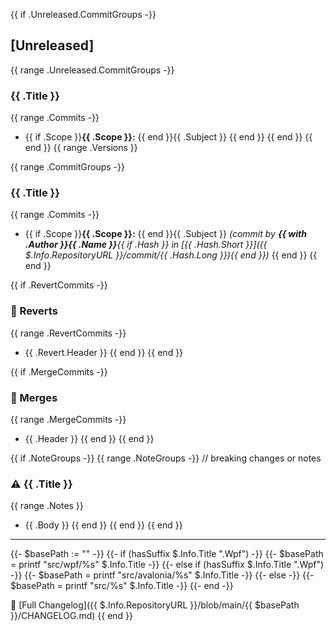 {{ if .Unreleased.CommitGroups -}}
## [Unreleased]
{{ range .Unreleased.CommitGroups -}}
### {{ .Title }}
{{ range .Commits -}}
- {{ if .Scope }}**{{ .Scope }}:** {{ end }}{{ .Subject }}
{{ end }}
{{ end }}
{{ end }}
{{ range .Versions }}
 
{{ range .CommitGroups -}}
### {{ .Title }}
{{ range .Commits -}}
- {{ if .Scope }}**{{ .Scope }}:** {{ end }}{{ .Subject }} *(commit by **{{ with .Author }}{{ .Name }}**{{ if .Hash }} in [{{ .Hash.Short }}]({{ $.Info.RepositoryURL }}/commit/{{ .Hash.Long }}){{ end }})*
{{ end }}
{{ end }}

{{ if .RevertCommits -}}
### 🔄 Reverts
{{ range .RevertCommits -}}
- {{ .Revert.Header }}
{{ end }}
{{ end }}

{{ if .MergeCommits -}}
### 🔀 Merges
{{ range .MergeCommits -}}
- {{ .Header }}
{{ end }}
{{ end }}

{{ if .NoteGroups -}}
{{ range .NoteGroups -}}
// breaking changes or notes
### ⚠️ {{ .Title }}
{{ range .Notes }}
- {{ .Body }}
{{ end }}
{{ end }}
{{ end }}

---

{{- $basePath := "" -}}
{{- if (hasSuffix $.Info.Title ".Wpf") -}}
  {{- $basePath = printf "src/wpf/%s" $.Info.Title -}}
{{- else if (hasSuffix $.Info.Title ".Wpf") -}}
  {{- $basePath = printf "src/avalonia/%s" $.Info.Title -}}
{{- else -}}
  {{- $basePath = printf "src/%s" $.Info.Title -}}
{{- end -}}

📖 [Full Changelog]({{ $.Info.RepositoryURL }}/blob/main/{{ $basePath }}/CHANGELOG.md)
{{ end }}